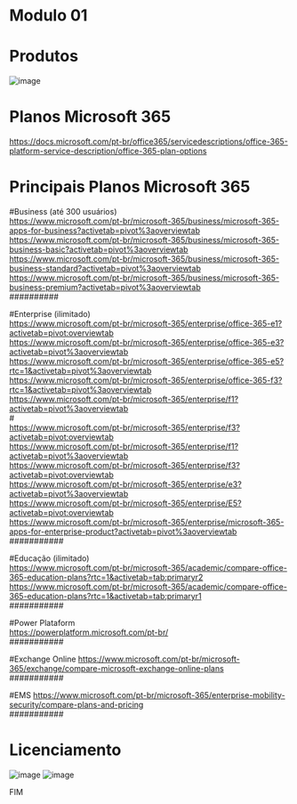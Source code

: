 # Modulo 01

# Produtos

![image](https://user-images.githubusercontent.com/49683486/172044790-567ecff9-ea4c-4675-af17-a5035db1e5b3.png)

# Planos Microsoft 365
https://docs.microsoft.com/pt-br/office365/servicedescriptions/office-365-platform-service-description/office-365-plan-options

# Principais Planos Microsoft 365
#Business (até 300 usuários)<br>
https://www.microsoft.com/pt-br/microsoft-365/business/microsoft-365-apps-for-business?activetab=pivot%3aoverviewtab
https://www.microsoft.com/pt-br/microsoft-365/business/microsoft-365-business-basic?activetab=pivot%3aoverviewtab
https://www.microsoft.com/pt-br/microsoft-365/business/microsoft-365-business-standard?activetab=pivot%3aoverviewtab
https://www.microsoft.com/pt-br/microsoft-365/business/microsoft-365-business-premium?activetab=pivot%3aoverviewtab
<br>##########

#Enterprise (ilimitado)<br>
https://www.microsoft.com/pt-br/microsoft-365/enterprise/office-365-e1?activetab=pivot:overviewtab
<br>https://www.microsoft.com/pt-br/microsoft-365/enterprise/office-365-e3?activetab=pivot%3aoverviewtab
<br>https://www.microsoft.com/pt-br/microsoft-365/enterprise/office-365-e5?rtc=1&activetab=pivot%3aoverviewtab
<br>https://www.microsoft.com/pt-br/microsoft-365/enterprise/office-365-f3?rtc=1&activetab=pivot%3aoverviewtab
<br>https://www.microsoft.com/pt-br/microsoft-365/enterprise/f1?activetab=pivot%3aoverviewtab
<br>#<br>
https://www.microsoft.com/pt-br/microsoft-365/enterprise/f3?activetab=pivot:overviewtab
<br>https://www.microsoft.com/pt-br/microsoft-365/enterprise/f1?activetab=pivot%3aoverviewtab
<br>https://www.microsoft.com/pt-br/microsoft-365/enterprise/f3?activetab=pivot:overviewtab
<br>https://www.microsoft.com/pt-br/microsoft-365/enterprise/e3?activetab=pivot%3aoverviewtab
<br>https://www.microsoft.com/pt-br/microsoft-365/enterprise/E5?activetab=pivot:overviewtab
<br>https://www.microsoft.com/pt-br/microsoft-365/enterprise/microsoft-365-apps-for-enterprise-product?activetab=pivot%3aoverviewtab
<br>###########

#Educação (ilimitado)<br>
https://www.microsoft.com/pt-br/microsoft-365/academic/compare-office-365-education-plans?rtc=1&activetab=tab:primaryr2
https://www.microsoft.com/pt-br/microsoft-365/academic/compare-office-365-education-plans?rtc=1&activetab=tab:primaryr1
<br>###########

#Power Plataform<br>
https://powerplatform.microsoft.com/pt-br/
<br>###########

#Exchange Online
https://www.microsoft.com/pt-br/microsoft-365/exchange/compare-microsoft-exchange-online-plans
<br>###########

#EMS
https://www.microsoft.com/pt-br/microsoft-365/enterprise-mobility-security/compare-plans-and-pricing
<br>###########

# Licenciamento
![image](https://user-images.githubusercontent.com/49683486/172044903-4e3bf060-4b30-4969-bfea-5878e353748c.png)
![image](https://user-images.githubusercontent.com/49683486/172044939-a7383645-56cc-4ef1-a2d0-76e7144de018.png)

FIM

